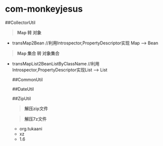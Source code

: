 # com-monkeyjesus
##CollectorUtil
>**Map 转 对象**
- transMap2Bean //利用Introspector,PropertyDescriptor实现 Map --> Bean

>**Map 集合 转 对象集合**
- transMapList2BeanListByClassName //利用Introspector,PropertyDescriptor实现List<Map> --> List<Object>
 

##CommonUtil

##DateUtil

##ZipUtil
>**解压zip文件**

>**解压7z文件**
- org.tukaani
- xz
- 1.6
